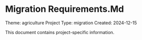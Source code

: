 # Migration Requirements.Md

Theme: agriculture
Project Type: migration
Created: 2024-12-15

This document contains project-specific information.
